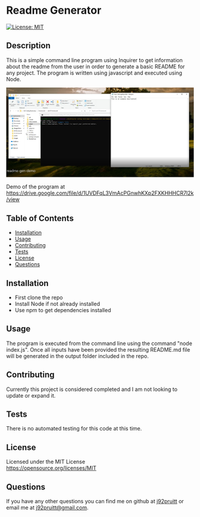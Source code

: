 # Readme Generator
  [![License: MIT](https://img.shields.io/badge/License-MIT-yellow.svg)](https://opensource.org/licenses/MIT)

## Description

This is a simple command line program using Inquirer to get information about the readme from the user in order to generate a basic README for any project. The program is written using javascript and executed using Node.

[![Screenshot of Readme Generator](./assets/images/screenshot.png)](https://drive.google.com/file/d/1UVDFqL3VmAcPGnwhKXp2FXKHHHCR7l2k/view "Readme Generator Demo")


Demo of the program at https://drive.google.com/file/d/1UVDFqL3VmAcPGnwhKXp2FXKHHHCR7l2k/view

## Table of Contents

- [Installation](#installation)
- [Usage](#usage)
- [Contributing](#contributing)
- [Tests](#tests)
- [License](#license)
- [Questions](#questions)

## Installation
- First clone the repo
- Install Node if not already installed
- Use npm to get dependencies installed

## Usage
The program is executed from the command line using the command "node index.js". Once all inputs have been provided the resulting README.md file will be generated in the output folder included in the repo.

## Contributing
Currently this project is considered completed and I am not looking to update or expand it.

## Tests
There is no automated testing for this code at this time.

## License
Licensed under the MIT License  
https://opensource.org/licenses/MIT

## Questions
If you have any other questions you can find me on github at [j92pruitt](https://www.github.com/j92pruitt) or email me at j92pruitt@gmail.com.
